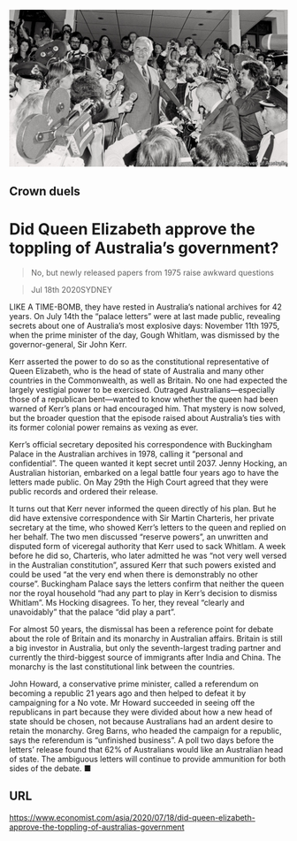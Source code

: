 ![](./images/20200718_ASP005.jpg)

## Crown duels

# Did Queen Elizabeth approve the toppling of Australia’s government?

> No, but newly released papers from 1975 raise awkward questions

> Jul 18th 2020SYDNEY

LIKE A TIME-BOMB, they have rested in Australia’s national archives for 42 years. On July 14th the “palace letters” were at last made public, revealing secrets about one of Australia’s most explosive days: November 11th 1975, when the prime minister of the day, Gough Whitlam, was dismissed by the governor-general, Sir John Kerr.

Kerr asserted the power to do so as the constitutional representative of Queen Elizabeth, who is the head of state of Australia and many other countries in the Commonwealth, as well as Britain. No one had expected the largely vestigial power to be exercised. Outraged Australians—especially those of a republican bent—wanted to know whether the queen had been warned of Kerr’s plans or had encouraged him. That mystery is now solved, but the broader question that the episode raised about Australia’s ties with its former colonial power remains as vexing as ever.

Kerr’s official secretary deposited his correspondence with Buckingham Palace in the Australian archives in 1978, calling it “personal and confidential”. The queen wanted it kept secret until 2037. Jenny Hocking, an Australian historian, embarked on a legal battle four years ago to have the letters made public. On May 29th the High Court agreed that they were public records and ordered their release.

It turns out that Kerr never informed the queen directly of his plan. But he did have extensive correspondence with Sir Martin Charteris, her private secretary at the time, who showed Kerr’s letters to the queen and replied on her behalf. The two men discussed “reserve powers”, an unwritten and disputed form of viceregal authority that Kerr used to sack Whitlam. A week before he did so, Charteris, who later admitted he was “not very well versed in the Australian constitution”, assured Kerr that such powers existed and could be used “at the very end when there is demonstrably no other course”. Buckingham Palace says the letters confirm that neither the queen nor the royal household “had any part to play in Kerr’s decision to dismiss Whitlam”. Ms Hocking disagrees. To her, they reveal “clearly and unavoidably” that the palace “did play a part”.

For almost 50 years, the dismissal has been a reference point for debate about the role of Britain and its monarchy in Australian affairs. Britain is still a big investor in Australia, but only the seventh-largest trading partner and currently the third-biggest source of immigrants after India and China. The monarchy is the last constitutional link between the countries.

John Howard, a conservative prime minister, called a referendum on becoming a republic 21 years ago and then helped to defeat it by campaigning for a No vote. Mr Howard succeeded in seeing off the republicans in part because they were divided about how a new head of state should be chosen, not because Australians had an ardent desire to retain the monarchy. Greg Barns, who headed the campaign for a republic, says the referendum is “unfinished business”. A poll two days before the letters’ release found that 62% of Australians would like an Australian head of state. The ambiguous letters will continue to provide ammunition for both sides of the debate. ■

## URL

https://www.economist.com/asia/2020/07/18/did-queen-elizabeth-approve-the-toppling-of-australias-government
